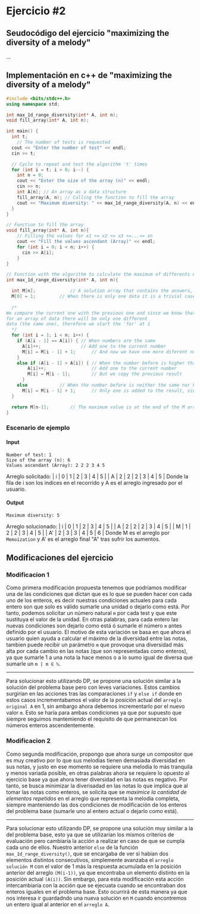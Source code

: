# Ejercicio #2
## Seudocódigo del ejercicio "maximizing the diversity of a melody"
...

## Implementación en c++ de "maximizing the diversity of a melody"
```c++
#include <bits/stdc++.h>
using namespace std;

int max_1d_range_diversity(int* A, int n);
void fill_array(int* A, int n);

int main() {
  int t;
	// The number of tests is requested
  cout << "Enter the number of test" << endl;
  cin >> t;

  // Cycle to repeat and test the algorithm 't' times
  for (int i = t; i > 0; i--) {
    int n = 0;
    cout << "Enter the size of the array (n)" << endl;
    cin >> n;
    int A[n]; // An array as a data structure
    fill_array(A, n); // Calling the function to fill the array
    cout << "Maximum diversity: " << max_1d_range_diversity(A, n) << endl; // Print solution
  }
}

// Function to fill the array
void fill_array(int* A, int n){
    // Filling the values for x1 <= x2 <= x3 <=...<= xn
    cout << "Fill the values ascendant (Array)" << endl;
    for (int i = 0; i < n; i++) {
      cin >> A[i];
    }
}

// Function with the algorithm to calculate the maximum of differents elements with the condition given.
int max_1d_range_diversity(int* A, int n){

  int M[n]; 			// A solution array that contains the answers, this array is the memoization array.
  M[0] = 1;			// When there is only one data it is a trivial case because our diversity value will also be 1 with a single data.
  
  /*
We compare the current one with the previous one and since we know that
for an array of data there will be only one different
data (the same one), therefore we start the 'for' at 1
  */
  for (int i = 1; i < n; i++) {
    if (A[i - 1] == A[i]) {	// When numbers are the same
      A[i]++;   	    	// Add one to the current number
      M[i] = M[i - 1] + 1;      // And now we have one more diferent number
    } 
    else if (A[i - 1] > A[i]) { // When the number before is higher than the current number
        A[i]++;                 // Add one to the current number
        M[i] = M[i - 1];        // But we copy the previous result
      }
    else			// When the number before is neither the same nor higher
      M[i] = M[i - 1] + 1;      // Only one is added to the result, since they are different and the current number is greater than the previous one, as requested.
  }															

  return M[n-1]; 		// The maximum value is at the end of the M array
}
```

### Escenario de ejemplo
#### Input
```
Number of test: 1
Size of the array (n): 6
Values ascendant (Array): 2 2 2 3 4 5
```
Arreglo solicitado:
| i  | 0 | 1 | 2 | 3 | 4 | 5 |
| A  | 2 | 2 | 2 | 3 | 4 | 5 |
Donde la fila de i son los indices en el recorrido y A es el arreglo ingresado por el usuario.

#### Output
```
Maximum diversity: 5
```
Arreglo solucionado:
| i  | 0 | 1 | 2 | 3 | 4 | 5 |
| A  | 2 | 2 | 2 | 3 | 4 | 5 |
| M  | 1 | 2 | 2 | 3 | 4 | 5 |
| A' | 2 | 3 | 3 | 4 | 5 | 6 |
Donde M es el arreglo por `Memoization` y A' es el arreglo final "A" tras sufrir los aumentos.

## Modificaciones del ejercicio
### Modificacion 1 
Como primera modificación propuesta tenemos que podríamos modificar una de las condiciones que dictan que es lo que se pueden hacer con cada uno de los enteros, es decir nuestras condiciones actuales para cada entero son que solo es válido sumarle una unidad o dejarlo como está. Por tanto, podemos solicitar un número natural `m` por cada test y que este sustituya el valor de la unidad. En otras palabras, para cada entero las nuevas condiciones son dejarlo como está ó sumarle el número `m` antes definido por el usuario.
El motivo de esta variación se basa en que ahora el usuario quien ayuda a calcular el máximo de la diversidad entre las notas, tambien puede recibir un parámetro `m` que provoque una diversidad más alta por cada cambio en las notas (que son representadas como enteros), ya que sumarle 1 a una nota la hace menos o a lo sumo igual de diversa que sumarle un `m | m ∈ ℕ`.

---
Para solucionar esto utilizando DP, se propone una solución similar a la solución del problema base pero con leves variaciones. Estos cambios surgirian en las acciones tras las comparaciones `if` y `else if` donde en estos casos incrementabamos el valor de la posición actual del `arreglo original A` en 1, sin ambargo ahora debemos incrementarlo por el nuevo valor `m`. Esto se haría para ambas condiciones ya que por supuesto que siempre seguimos mantemiendo el requisito de que permanezcan los números enteros ascendentemente. 

### Modificacion 2 
Como segunda modificación, propongo que ahora surge un compositor que es muy creativo por lo que sus melodias tienen demasiada diversidad en sus notas, y justo en ese momento se requiere una melodia lo más tranquila y menos variada posible, en otras palabras ahora se requiere lo opuesto al ejercicio base ya que ahora tener diversidad en las notas es negativo. Por tanto, se busca minimizar la diverisadad en las notas lo que implica que al tomar las notas como enteros, se solicita que se *maximice la cantidad de elementos repetidos* en el arreglo que representa la melodia completa, siempre manteniendo las dos condiciones de modificación de los enteros del problema base (sumarle uno al entero actual o dejarlo como está).

---
Para solucionar esto utilizando DP, se propone una solución muy similar a la del problema base, esto ya que se utilizarían los mismos criterios de evaluación pero cambiaría la acción a realizar en caso de que se cumpla cada uno de ellos. Nuestro anterior `else` de la función `max_1d_range_diversity()`, que se encargaba de ver si habian dos elementos distintos consecutivos, simplemente avanzaba el `arreglo solución M` con el valor de 1 más la respuesta acumulada en la posición anterior del arreglo `(M(i-1))`, ya que encontraba un elemento distinto en la posición actual `(A(i))`. Sin embargo, para esta modificación esta acción intercambiaría con la acción que se ejecuata cuando se encontraban dos enteros iguales en el problema base. Esto ocurrirá de esta manera ya que nos interesa ir guardadndo una nueva solución en `M` cuando encontremos un entero igual al anterior en el `arreglo A`.
